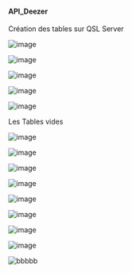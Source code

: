#### API_Deezer

Création des tables sur QSL Server

![image](https://user-images.githubusercontent.com/66791035/103783298-d5c85a00-5038-11eb-88e8-b8993cbe356e.png)

![image](https://user-images.githubusercontent.com/66791035/103783497-17f19b80-5039-11eb-8093-84cb209150c3.png)

![image](https://user-images.githubusercontent.com/66791035/103783644-48393a00-5039-11eb-8d4c-cfc196eb89cd.png)

![image](https://user-images.githubusercontent.com/66791035/103783818-77e84200-5039-11eb-8500-4d285bc8ac28.png)

![image](https://user-images.githubusercontent.com/66791035/103783867-89c9e500-5039-11eb-948c-7154aa2ddc5b.png)

 Les Tables vides

 ![image](https://user-images.githubusercontent.com/66791035/103784981-eda0dd80-503a-11eb-860b-a80da0853fd9.png)
 
 ![image](https://user-images.githubusercontent.com/66791035/103784981-eda0dd80-503a-11eb-860b-a80da0853fd9.png)
 
 ![image](https://user-images.githubusercontent.com/66791035/103784879-c64a1080-503a-11eb-88bf-181597b87aca.png)
 
 ![image](https://user-images.githubusercontent.com/66791035/103784760-a0247080-503a-11eb-9d6a-b6ea322989cf.png)
 
 ![image](https://user-images.githubusercontent.com/66791035/103784596-6e130e80-503a-11eb-8643-42e5c083fdf8.png)
 
 ![image](https://user-images.githubusercontent.com/66791035/103784450-402dca00-503a-11eb-966e-842c547530de.png)
 
 ![image](https://user-images.githubusercontent.com/66791035/103784289-0f4d9500-503a-11eb-9a25-01b03b84a082.png)
 
 ![image](https://user-images.githubusercontent.com/66791035/103784191-ee853f80-5039-11eb-958a-98a0e6163f1f.png)
 
![bbbbb](https://user-images.githubusercontent.com/66791035/103791109-563f8880-5042-11eb-8e50-ade2390e7edf.jpg)

